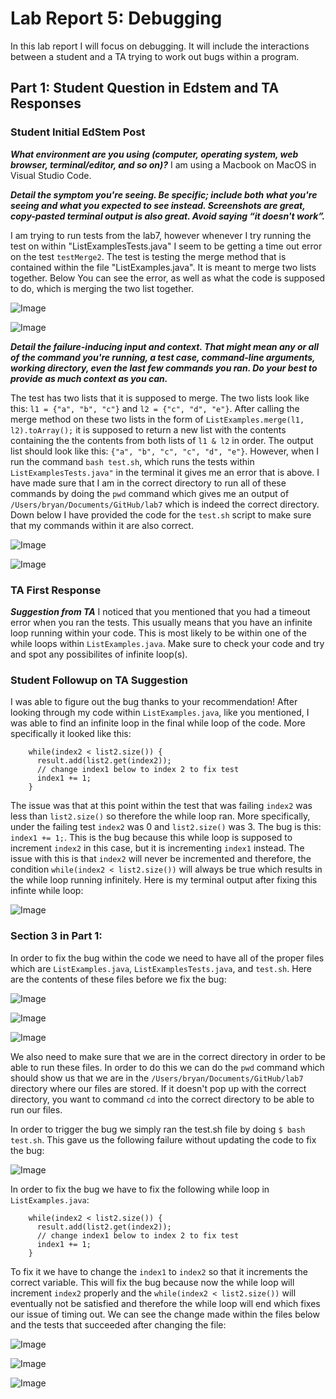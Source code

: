 # Lab Report 5: Debugging
In this lab report I will focus on debugging. It will include the interactions between a student and a TA trying to work out bugs within a program.

## Part 1: Student Question in Edstem and TA Responses

### Student Initial EdStem Post
***What environment are you using (computer, operating system, web browser, terminal/editor, and so on)?***
I am using a Macbook on MacOS in Visual Studio Code.

***Detail the symptom you're seeing. Be specific; include both what you're seeing and what you expected to see instead. Screenshots are great, copy-pasted terminal output is also great. Avoid saying “it doesn't work”.***

I am trying to run tests from the lab7, however whenever I try running the test on within "ListExamplesTests.java" I seem to be getting a time out error on the test ```testMerge2```. The test is testing the merge method that is contained within the file "ListExamples.java". It is meant to merge two lists together. Below You can see the error, as well as what the code is supposed to do, which is merging the two list together.

![Image](error)

![Image](code)

***Detail the failure-inducing input and context. That might mean any or all of the command you're running, a test case, command-line arguments, working directory, even the last few commands you ran. Do your best to provide as much context as you can.***

The test has two lists that it is supposed to merge. The two lists look like this: ```l1 = {"a", "b", "c"}``` and ```l2 = {"c", "d", "e"}```. After calling the merge method on these two lists in the form of ```ListExamples.merge(l1, l2).toArray();``` it is supposed to return a new list with the contents containing the the contents from both lists of ```l1 & l2``` in order. The output list should look like this: ```{"a", "b", "c", "c", "d", "e"}```. However, when I run the command ```bash test.sh```, which runs the tests within ```ListExamplesTests.java"``` in the terminal it gives me an error that is above. I have made sure that I am in the correct directory to run all of these commands by doing the ```pwd``` command which gives me an output of ```/Users/bryan/Documents/GitHub/lab7``` which is indeed the correct directory. Down below I have provided the code for the ```test.sh``` script to make sure that my commands within it are also correct.

![Image](script)

![Image](dir)

### TA First Response
***Suggestion from TA***
I noticed that you mentioned that you had a timeout error when you ran the tests. This usually means that you have an infinite loop running within your code. This is most likely to be within one of the while loops within ```ListExamples.java```. Make sure to check your code and try and spot any possibilites of infinite loop(s).

### Student Followup on TA Suggestion
I was able to figure out the bug thanks to your recommendation! After looking through my code within ```ListExamples.java```, like you mentioned, I was able to find an infinite loop in the final while loop of the code. More specifically it looked like this:
```
    while(index2 < list2.size()) {
      result.add(list2.get(index2));
      // change index1 below to index 2 to fix test
      index1 += 1;
    }
```
The issue was that at this point within the test that was failing ```index2``` was less than ```list2.size()``` so therefore the while loop ran. More specifically, under the failing test ```index2``` was 0 and ```list2.size()``` was 3. The bug is this: ```index1 += 1;```. This is the bug because this while loop is supposed to increment ```index2``` in this case, but it is incrementing ```index1``` instead. The issue with this is that ```index2``` will never be incremented and therefore, the condition ```while(index2 < list2.size())``` will always be true which results in the while loop running infinitely. Here is my terminal output after fixing this infinte while loop:

![Image](success)

### Section 3 in Part 1:
In order to fix the bug within the code we need to have all of the proper files which are ```ListExamples.java```, ```ListExamplesTests.java```, and ```test.sh```. Here are the contents of these files before we fix the bug:

![Image](listexamples)

![Image](tests)

![Image](script)

We also need to make sure that we are in the correct directory in order to be able to run these files. In order to do this we can do the ```pwd``` command which should show us that we are in the ```/Users/bryan/Documents/GitHub/lab7``` directory where our files are stored. If it doesn't pop up with the correct directory, you want to command ```cd``` into the correct directory to be able to run our files.

In order to trigger the bug we simply ran the test.sh file by doing ```$ bash test.sh```. This gave us the following failure without updating the code to fix the bug:

![Image](failure)

In order to fix the bug we have to fix the following while loop in ```ListExamples.java```:
```
    while(index2 < list2.size()) {
      result.add(list2.get(index2));
      // change index1 below to index 2 to fix test
      index1 += 1;
    }
```
To fix it we have to change the ```index1``` to ```index2``` so that it increments the correct variable. This will fix the bug because now the while loop will increment ```index2``` properly and the ```while(index2 < list2.size())``` will eventually not be satisfied and therefore the while loop will end which fixes our issue of timing out. We can see the change made within the files below and the tests that succeeded after changing the file:

![Image](ListExamplesAfter)

![Image](ListexamplesTestsAfter)

![Image](script)



